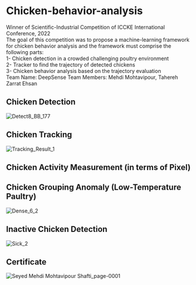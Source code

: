 # Chicken-behavior-analysis
Winner of Scientific-Industrial Competition of ICCKE International Conference, 2022   
The goal of this competition was to propose a machine-learning framework for chicken behavior analysis and the framework must comprise the following parts:   
1- Chicken detection in a crowded challenging poultry environment   
2- Tracker to find the trajectory of detected chickens   
3- Chicken behavior analysis based on the trajectory evaluation  
Team Name: DeepSense
Team Members: Mehdi Mohtavipour, Tahereh Zarrat Ehsan
## Chicken Detection 
![Detect8_BB_177](https://github.com/MehdiMohtavipour/Chicken-behavior-analysis/assets/152822867/29794132-9ff4-4846-9fb6-505d52aa5895)
## Chicken Tracking
![Tracking_Result_1](https://github.com/MehdiMohtavipour/Chicken-behavior-analysis/assets/152822867/cc2f9d75-7e13-4465-a9c1-81daa805e1ed)
## Chicken Activity Measurement (in terms of Pixel) 
## Chicken Grouping Anomaly (Low-Temperature Paultry)
![Dense_6_2](https://github.com/MehdiMohtavipour/Chicken-behavior-analysis/assets/152822867/251f6764-1bfc-4cc5-9bc4-d47cc1ff77e9)
## Inactive Chicken Detection
![Sick_2](https://github.com/MehdiMohtavipour/Chicken-behavior-analysis/assets/152822867/4936345e-7ea6-465b-825a-6602d0846928)
## Certificate
![Seyed Mehdi Mohtavipour Shafti_page-0001](https://github.com/MehdiMohtavipour/Chicken-behavior-analysis/assets/152822867/511c4512-6e16-440e-9d70-0a7cd38d32b3)
